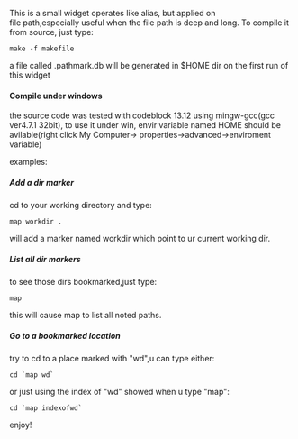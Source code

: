 
This is a small widget operates like alias, but applied on   
file path,especially useful when the file path is deep and long. 
To compile it from source, just type:  

    make -f makefile

a file called .pathmark.db will be generated in $HOME dir on the first run of this widget 

#### Compile under windows

the source code was tested with codeblock 13.12 using mingw-gcc(gcc ver4.7.1 32bit), 
to use it under win, envir variable named HOME should be avilable(right click My Computer->
properties->advanced->enviroment variable)

examples:  

##### Add a dir marker   

cd to your working directory and type:

    map workdir .

will add a marker named workdir which point to ur
current working dir.

##### List all dir markers   

to see those dirs bookmarked,just type:

    map

this will cause map to list all noted paths.

##### Go to a bookmarked location  

try to cd to a place marked with "wd",u can type either:

    cd `map wd`

or just using the index of "wd" showed when u type "map":

    cd `map indexofwd`

enjoy!
